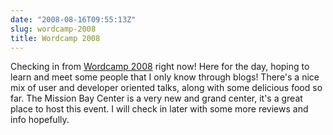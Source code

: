 ```yaml
---
date: "2008-08-16T09:55:13Z"
slug: wordcamp-2008
title: Wordcamp 2008
---
```


Checking in from [Wordcamp 2008][1] right now! Here for the day, hoping to learn
and meet some people that I only know through blogs! There's a nice mix of user
and developer oriented talks, along with some delicious food so far. The Mission
Bay Center is a very new and grand center, it's a great place to host this
event. I will check in later with some more reviews and info hopefully.

[1]: http://2008.sf.wordcamp.org/
